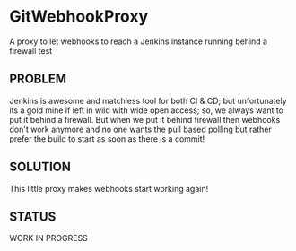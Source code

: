 # GitWebhookProxy

A proxy to let webhooks to reach a Jenkins instance running behind a firewall
test
## PROBLEM

Jenkins is awesome and matchless tool for both CI & CD; but unfortunately its a gold mine if left in wild with wide open access; so, we always want to put it behind a firewall. But when we put it behind firewall then webhooks don't work anymore and no one wants the pull based polling but rather prefer the build to start as soon as there is a commit!

## SOLUTION

This little proxy makes webhooks start working again!

## STATUS

WORK IN PROGRESS
